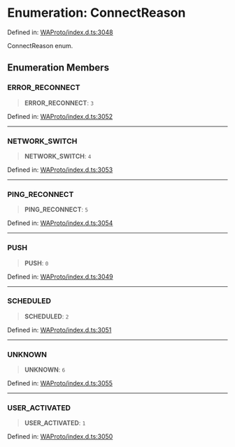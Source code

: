 # Enumeration: ConnectReason

Defined in: [WAProto/index.d.ts:3048](https://github.com/Riders004/Tv/blob/3d6aaf6f3efb499dc9d0ca82bb24083bb45a8478/WAProto/index.d.ts#L3048)

ConnectReason enum.

## Enumeration Members

### ERROR\_RECONNECT

> **ERROR\_RECONNECT**: `3`

Defined in: [WAProto/index.d.ts:3052](https://github.com/Riders004/Tv/blob/3d6aaf6f3efb499dc9d0ca82bb24083bb45a8478/WAProto/index.d.ts#L3052)

***

### NETWORK\_SWITCH

> **NETWORK\_SWITCH**: `4`

Defined in: [WAProto/index.d.ts:3053](https://github.com/Riders004/Tv/blob/3d6aaf6f3efb499dc9d0ca82bb24083bb45a8478/WAProto/index.d.ts#L3053)

***

### PING\_RECONNECT

> **PING\_RECONNECT**: `5`

Defined in: [WAProto/index.d.ts:3054](https://github.com/Riders004/Tv/blob/3d6aaf6f3efb499dc9d0ca82bb24083bb45a8478/WAProto/index.d.ts#L3054)

***

### PUSH

> **PUSH**: `0`

Defined in: [WAProto/index.d.ts:3049](https://github.com/Riders004/Tv/blob/3d6aaf6f3efb499dc9d0ca82bb24083bb45a8478/WAProto/index.d.ts#L3049)

***

### SCHEDULED

> **SCHEDULED**: `2`

Defined in: [WAProto/index.d.ts:3051](https://github.com/Riders004/Tv/blob/3d6aaf6f3efb499dc9d0ca82bb24083bb45a8478/WAProto/index.d.ts#L3051)

***

### UNKNOWN

> **UNKNOWN**: `6`

Defined in: [WAProto/index.d.ts:3055](https://github.com/Riders004/Tv/blob/3d6aaf6f3efb499dc9d0ca82bb24083bb45a8478/WAProto/index.d.ts#L3055)

***

### USER\_ACTIVATED

> **USER\_ACTIVATED**: `1`

Defined in: [WAProto/index.d.ts:3050](https://github.com/Riders004/Tv/blob/3d6aaf6f3efb499dc9d0ca82bb24083bb45a8478/WAProto/index.d.ts#L3050)
